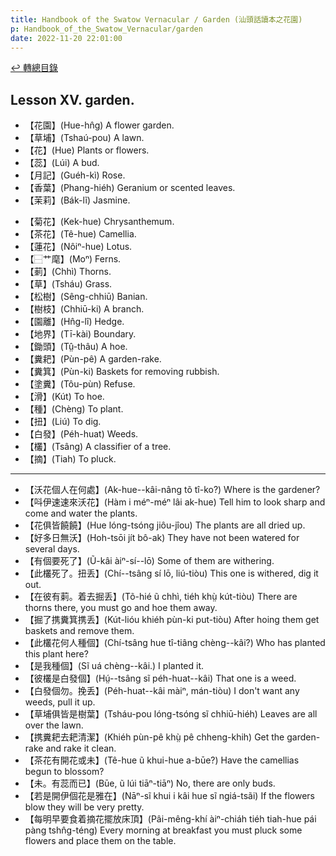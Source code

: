 ```yaml
---
title: Handbook of the Swatow Vernacular / Garden (汕頭話讀本之花園)
p: Handbook_of_the_Swatow_Vernacular/garden
date: 2022-11-20 22:01:00
---
```


[↩️ 轉總目錄](/Handbook_of_the_Swatow_Vernacular)

## Lesson XV. garden.

* 【花園】(Hue-hn̂g) A flower garden.
* 【草埔】(Tshaú-pou) A lawn.
* 【花】(Hue) Plants or flowers.
* 【蕊】(Lúi) A bud.
* 【月記】(Guéh-kì) Rose.
* 【香葉】(Phang-hiéh) Geranium or scented leaves.
* 【茉莉】(Bák-lĩ) Jasmine.
<!--more-->
* 【菊花】(Kek-hue) Chrysanthemum.
* 【茶花】(Tê-hue) Camellia.
* 【蓮花】(Nôiⁿ-hue) Lotus.
* 【⿱艹麾】(Moⁿ) Ferns.
* 【莿】(Chhì) Thorns.
* 【草】(Tsháu) Grass.
* 【松樹】(Sêng-chhiū) Banian.
* 【樹枝】(Chhiū-ki) A branch.
* 【園離】(Hn̂g-lî) Hedge.
* 【地界】(Tī-kài) Boundary.
* 【鋤頭】(Tṳ̂-thâu) A hoe.
* 【糞耙】(Pùn-pê) A garden-rake.
* 【糞箕】(Pùn-ki) Baskets for removing rubbish.
* 【塗糞】(Tôu-pùn) Refuse.
* 【滑】(Kút) To hoe.
* 【種】(Chèng) To plant.
* 【扭】(Liú) To dig.
* 【白發】(Péh-huat) Weeds.
* 【欉】(Tsâng) A classifier of a tree.
* 【摘】(Tiah) To pluck.

------

* 【沃花個人在何處】(Ak-hue--kâi-nâng tõ tî-ko?) Where is the gardener?
* 【呌伊速速來沃花】(Hàm i méⁿ-méⁿ lâi ak-hue) Tell him to look sharp and come and water the plants.
* 【花俱皆饒饒】(Hue lóng-tsóng jiôu-jîou) The plants are all dried up.
* 【好多日無沃】(Hoh-tsōi jít bô-ak) They have not been watered for several days.
* 【有個要死了】(Ũ-kâi àiⁿ-sí--lō) Some of them are withering.
* 【此欉死了。扭丢】(Chí--tsâng sí lō, liú-tiòu) This one is withered, dig it out.
* 【在彼有䓶。着去掘丢】(Tõ-hié ũ chhì, tiéh khṳ̀ kút-tiòu) There are thorns there, you must go and hoe them away.
* 【掘了携糞箕携丢】(Kút-lióu khiéh pùn-ki put-tiòu) After hoing them get baskets and remove them.
* 【此欉花何人種個】(Chí-tsâng hue tî-tiâng chèng--kâi?) Who has planted this plant here?
* 【是我種個】(Sĩ uá chèng--kâi.) I planted it.
* 【彼欉是白發個】(Hṳ́--tsâng sĩ péh-huat--kâi) That one is a weed.
* 【白發個勿。挽丢】(Péh-huat--kâi màiⁿ, mán-tiòu) I don't want any weeds, pull it up.
* 【草埔俱皆是樹葉】(Tsháu-pou lóng-tsóng sĩ chhiū-hiéh) Leaves are all over the lawn.
* 【携糞耙去耙清潔】(Khiéh pùn-pê khṳ̀ pê chheng-khih) Get the garden-rake and rake it clean.
* 【茶花有開花或未】(Tê-hue ũ khui-hue a-būe?) Have the camellias begun to blossom?
* 【未。有蕊而已】(Būe, ũ lúi tiāⁿ-tiāⁿ) No, there are only buds.
* 【若是開伊個花是雅在】(Nāⁿ-sĩ khui i kâi hue sĩ ngiá-tsãi) If the flowers blow they will be very pretty.
* 【每明早要食着摘花擺放床頂】(Pâi-mêng-khí àiⁿ-chiáh tiéh tiah-hue pái pàng tshn̂g-téng) Every morning at breakfast you must pluck some flowers and place them on the table.
